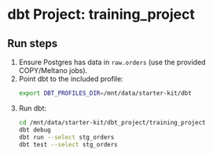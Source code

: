 # dbt Project: training_project

## Run steps
1) Ensure Postgres has data in `raw.orders` (use the provided COPY/Meltano jobs).
2) Point dbt to the included profile:
   ```bash
   export DBT_PROFILES_DIR=/mnt/data/starter-kit/dbt
   ```
3) Run dbt:
   ```bash
   cd /mnt/data/starter-kit/dbt_project/training_project
   dbt debug
   dbt run --select stg_orders
   dbt test --select stg_orders
   ```
